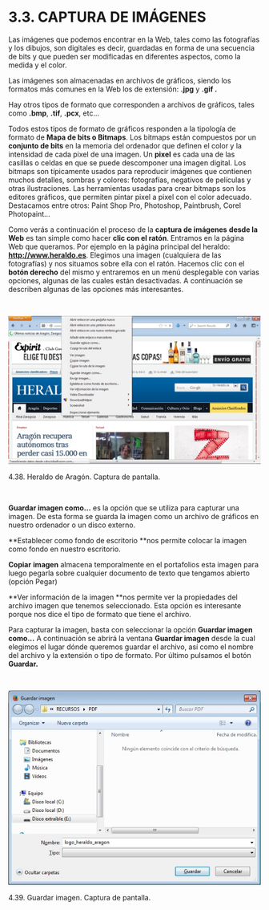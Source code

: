
# 3.3. CAPTURA DE IMÁGENES

Las imágenes que podemos encontrar en la Web, tales como las fotografías y los dibujos, son digitales es decir, guardadas en forma de una secuencia de bits y que pueden ser modificadas en diferentes aspectos, como la medida y el color.

Las imágenes son almacenadas en archivos de gráficos, siendo los formatos más comunes en la Web los de extensión: **.jpg** y **.gif .**

Hay otros tipos de formato que corresponden a archivos de gráficos, tales como **.bmp**, **.tif**, **.pcx**, etc... 

Todos estos tipos de formato de gráficos responden a la tipología de formato de **Mapa de bits o Bitmaps**. Los bitmaps están compuestos por un **conjunto de bits** en la memoria del ordenador que definen el color y la intensidad de cada pixel de una imagen. Un **pixel** es cada una de las casillas o celdas en que se puede descomponer una imagen digital. Los bitmaps son típicamente usados para reproducir imágenes que contienen muchos detalles, sombras y colores: fotografías, negativos de películas y otras ilustraciones. Las herramientas usadas para crear bitmaps son los editores gráficos, que permiten pintar pixel a pixel con el color adecuado. Destacamos entre otros: Paint Shop Pro, Photoshop, Paintbrush, Corel Photopaint...

Como verás a continuación el proceso de la **captura de imágenes** **desde la Web** es tan simple como hacer **clic con el ratón**. Entramos en la página Web que queramos. Por ejemplo en la página principal del heraldo: **http://www.heraldo.es**. Elegimos una imagen (cualquiera de las fotografías) y nos situamos sobre ella con el ratón. Hacemos clic con el **botón derecho** del mismo y entraremos en un menú desplegable con varias opciones, algunas de las cuales están desactivadas. A continuación se describen algunas de las opciones más interesantes.

 


![](img/heraldo_de_aragon1.jpg)

 4.38. Heraldo de Aragón. Captura de pantalla.

 

**Guardar imagen como...** es la opción que se utiliza para capturar una imagen. De esta forma se guarda la imagen como un archivo de gráficos en nuestro ordenador o un disco externo.

**Establecer como fondo de escritorio **nos permite colocar la imagen como fondo en nuestro escritorio.

**Copiar** **imagen** almacena temporalmente en el portafolios esta imagen para luego pegarla sobre cualquier documento de texto que tengamos abierto (opción Pegar)

**Ver información de la imagen **nos permite ver la propiedades del archivo imagen que tenemos seleccionado. Esta opción es interesante porque nos dice el tipo de formato que tiene el archivo.

Para capturar la imagen, basta con seleccionar la opción **Guardar imagen como...** A continuación se abrirá la ventana **Guardar imagen** desde la cual elegimos el lugar dónde queremos guardar el archivo, así como el nombre del archivo y la extensión o tipo de formato. Por último pulsamos el botón **Guardar.**

 


![](img/guardar_imagen.jpg)

 4.39. Guardar imagen. Captura de pantalla.

 

